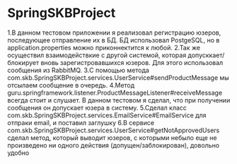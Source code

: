 # SpringSKBProject
1.В данном тестовом приложении я реализовал регистрацию юзеров, последующее отправление их в БД. БД использовал PostgeSQL, но  в application.properties можно приконнектится к любой. 
2.Так же осуществил взаимодействкие с другой системой, которая допусккает/блокирует вновь зарегистровавшихся юзеров. Для этого использовал сообщения из RabbitMQ. 
3.С помощью метода com.skb.SpringSKBProject.services.UserService#sendProductMessage мы отсылаем сообщение в очередь.
4.Метод guru.springframework.listener.ProductMessageListener#receiveMessage всегда стоит и слушает. В данном тестовом я сделал, что при получении сообщения он допускает юзера в систему.
5.Сделал класс com.skb.SpringSKBProject.services.EmailService#EmailService для отпраки email, и поставил заглушку
6.В сервисе com.skb.SpringSKBProject.services.UserService#getNotApprovedUsers сделал метод, который выводит юзеров, с которыми небыло еще не произведено ни одного действия (допущен/заблокирован), довольно удобно
